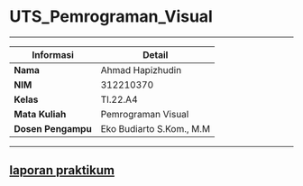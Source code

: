 # UTS_Pemrograman_Visual

---

| Informasi       | Detail             |
| --------------- | ------------------ |
| **Nama**        | Ahmad Hapizhudin   |
| **NIM**         | 312210370          |
| **Kelas**       | TI.22.A4           |
| **Mata Kuliah** | Pemrograman Visual |
| **Dosen Pengampu** | Eko Budiarto S.Kom., M.M |

---

## [laporan praktikum](/Laporan%20Praktikum%20Pemrograman%20visual.pdf)
